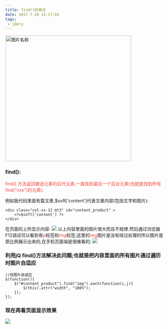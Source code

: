 ```yaml
---
title: find()的用法
date: 2017-7-20 15:17:01
tags:
 - jQery
---
```

<img src="http://otbcgjn6c.bkt.clouddn.com/dab590448925ab0dc729a38bbfc2599cafb3dbb2157db-5AQiSw_fw658.jpg"  width = "400" alt="图片名称" align=center style="border:1px solid  #F6F6F6"/>

### find():
<font color="#F44336">find() 方法返回被选元素的后代元素,一直找到最后一个后台元素(也就是找到所有find("xxx")的元素).</font>

例如我代码里面有篇文章,$soft['content']代表文章内容(包括文字和图片):
```
<div class="col-xs-12 mt3" id="content_product" >
	<?=$soft['content'] ?>
</div>
```
在页面的上所显示内容:
![](http://otbcgjn6c.bkt.clouddn.com/2017-07-25_145115.jpg)
以上内容里面的图片很大而且不规律.然后通过浏览器F12调试可以看到有<font color="#F44336">p</font>标签和<font color="#F44336">img</font>标签;这里的<font color="#F44336">img</font>图片是没有经过处理的所以图片是原比例展示出来的,在手机页面端是很难看的;
![](http://otbcgjn6c.bkt.clouddn.com/2017-07-25_145536.jpg)

### 利用jQ find()方法解决此问题;也就是把内容里面的所有图片通过遍历时图片自适应
```
//将图片自适应
$(function(){
	$("#content_product").find("img").each(function(i,j){
		$(this).attr("width", "100%");
	});
});
```
### 现在再看页面显示效果
![](http://otbcgjn6c.bkt.clouddn.com/2017-07-25_144907.jpg)
